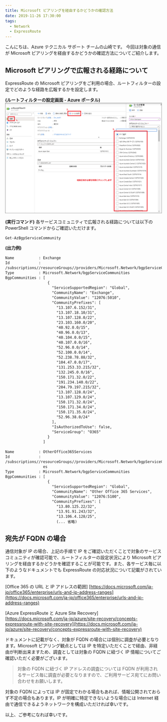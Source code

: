 ```yaml
---
title: Microsoft ピアリングを経由するかどうかの確認方法
date: 2019-11-26 17:30:00
tags:
  - Network
  - ExpressRoute
---
```


こんにちは、Azure テクニカル サポート チームの山崎です。
今回は対象の通信が Microsoft ピアリングを経由するかどうかの確認方法についてご紹介します。

## Microsoft ピアリングで広報される経路について

ExpressRoute の Microsoft ピアリングをご利用の場合、ルートフィルターの設定でどのような経路を広報するかを設定します。

**(ルートフィルターの設定画面 - Azure ポータル)**
![](./judge-via-ms-peering/judge-via-ms-peering-01.png) 


**(実行コマンド)**
各サービスコミュニティで広報される経路については以下の PowerShell コマンドからご確認いただけます。

~~~
Get-AzBgpServiceCommunity
~~~


**(出力例)**
~~~
Name           : Exchange
Id             : /subscriptions//resourceGroups//providers/Microsoft.Network/bgpServiceCommunities/Exchange
Type           : Microsoft.Network/bgpServiceCommunities
BgpCommunities : [
                   {
                     "ServiceSupportedRegion": "Global",
                     "CommunityName": "Exchange",
                     "CommunityValue": "12076:5010",
                     "CommunityPrefixes": [
                       "13.107.6.152/31",
                       "13.107.18.10/31",
                       "13.107.128.0/22",
                       "23.103.160.0/20",
                       "40.92.0.0/15",
                       "40.96.0.0/13",
                       "40.104.0.0/15",
                       "40.107.0.0/16",
                       "52.96.0.0/14",
                       "52.100.0.0/14",
                       "52.238.78.88/32",
                       "104.47.0.0/17",
                       "131.253.33.215/32",
                       "132.245.0.0/16",
                       "150.171.32.0/22",
                       "191.234.140.0/22",
                       "204.79.197.215/32",
                       "13.107.128.0/24",
                       "13.107.129.0/24",
                       "150.171.32.0/24",
                       "150.171.34.0/24",
                       "150.171.35.0/24",
                       "52.96.38.0/24"
                     ],
                     "IsAuthorizedToUse": false,
                     "ServiceGroup": "O365"
                   }
                 ]

Name           : OtherOffice365Services
Id             : /subscriptions//resourceGroups//providers/Microsoft.Network/bgpServiceCommunities/OtherOffice365Servic
                 es
Type           : Microsoft.Network/bgpServiceCommunities
BgpCommunities : [
                   {
                     "ServiceSupportedRegion": "Global",
                     "CommunityName": "Other Office 365 Services",
                     "CommunityValue": "12076:5100",
                     "CommunityPrefixes": [
                       "13.80.125.22/32",
                       "13.91.91.243/32",
                       "13.106.4.128/25",
                       (... 省略)
~~~

## 宛先が FQDN の場合

通信対象が IP の場合、上記の手順で IP をご確認いただくことで対象のサービスコミュニティが確認可能で、ルートフィルターの設定状況により Microsoft ピアリングを経由するかどうかを確認することが可能です。また、各サービス毎に以下のようなドキュメントでも ExpressRoute の対応状況について記載がされています。

  [Office 365 の URL と IP アドレスの範囲]
  [https://docs.microsoft.com/ja-jp/office365/enterprise/urls-and-ip-address-ranges](https://docs.microsoft.com/ja-jp/office365/enterprise/urls-and-ip-address-ranges)

  [Azure ExpressRoute と Azure Site Recovery]
  [https://docs.microsoft.com/ja-jp/azure/site-recovery/concepts-expressroute-with-site-recovery](https://docs.microsoft.com/ja-jp/azure/site-recovery/concepts-expressroute-with-site-recovery)

ドキュメントに記載がなく、対象が FQDN の場合には個別に調査が必要となります。Microsoft ピアリング観点としては IP を特定いただくことで経由、非経由が判断出来ますため、調査としては対象の FQDN に紐づく IP 情報についてご確認いただく必要がございます。

> 対象の FQDN に紐づく IP アドレスの調査については FQDN が利用されるサービス毎に調査が必要となりますので、ご利用サービス宛てにお問い合わせをお願いします。

対象の FQDN によっては IP が固定でわかる場合もあれば、情報公開されておらず不定の場合もあります。IP が明確に特定できないような場合には Internet 経由で通信できるようネットワークを構成いただければ幸いです。

以上、ご参考になれば幸いです。


